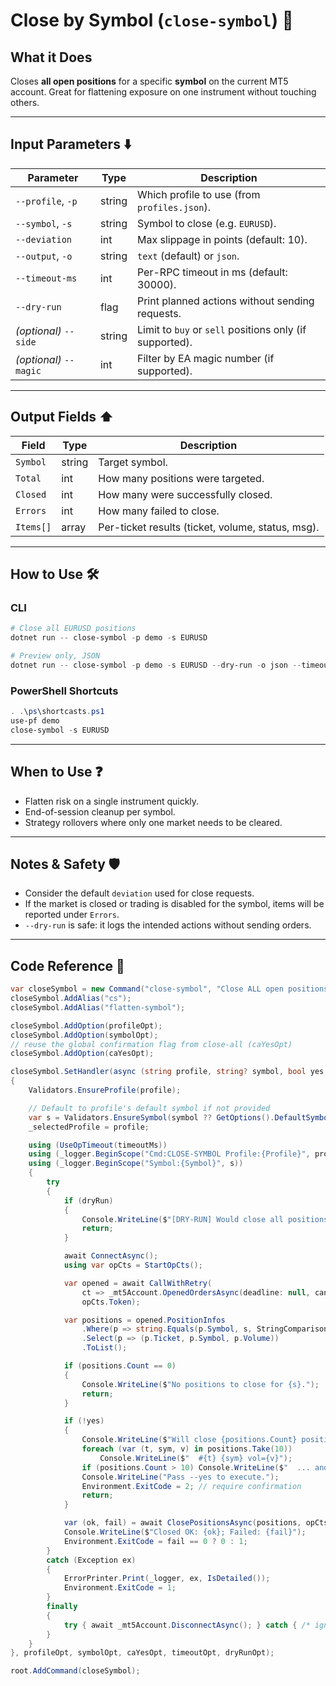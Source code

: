 # Close by Symbol (`close-symbol`) 🎯

## What it Does

Closes **all open positions** for a specific **symbol** on the current MT5 account.
Great for flattening exposure on one instrument without touching others.

---

## Input Parameters ⬇️

| Parameter              | Type   | Description                                             |
| ---------------------- | ------ | ------------------------------------------------------- |
| `--profile`, `-p`      | string | Which profile to use (from `profiles.json`).            |
| `--symbol`, `-s`       | string | Symbol to close (e.g. `EURUSD`).                        |
| `--deviation`          | int    | Max slippage in points (default: 10).                   |
| `--output`, `-o`       | string | `text` (default) or `json`.                             |
| `--timeout-ms`         | int    | Per-RPC timeout in ms (default: 30000).                 |
| `--dry-run`            | flag   | Print planned actions without sending requests.         |
| *(optional)* `--side`  | string | Limit to `buy` or `sell` positions only (if supported). |
| *(optional)* `--magic` | int    | Filter by EA magic number (if supported).               |

---

## Output Fields ⬆️

| Field     | Type   | Description                                       |
| --------- | ------ | ------------------------------------------------- |
| `Symbol`  | string | Target symbol.                                    |
| `Total`   | int    | How many positions were targeted.                 |
| `Closed`  | int    | How many were successfully closed.                |
| `Errors`  | int    | How many failed to close.                         |
| `Items[]` | array  | Per-ticket results (ticket, volume, status, msg). |

---

## How to Use 🛠️

### CLI

```powershell
# Close all EURUSD positions
dotnet run -- close-symbol -p demo -s EURUSD

# Preview only, JSON
dotnet run -- close-symbol -p demo -s EURUSD --dry-run -o json --timeout-ms 60000
```

### PowerShell Shortcuts

```powershell
. .\ps\shortcasts.ps1
use-pf demo
close-symbol -s EURUSD
```

---

## When to Use ❓

* Flatten risk on a single instrument quickly.
* End-of-session cleanup per symbol.
* Strategy rollovers where only one market needs to be cleared.

---

## Notes & Safety 🛡️

* Consider the default `deviation` used for close requests.
* If the market is closed or trading is disabled for the symbol, items will be reported under `Errors`.
* `--dry-run` is safe: it logs the intended actions without sending orders.

---

## Code Reference 🧩

```csharp
var closeSymbol = new Command("close-symbol", "Close ALL open positions for a given symbol");
closeSymbol.AddAlias("cs");
closeSymbol.AddAlias("flatten-symbol");

closeSymbol.AddOption(profileOpt);
closeSymbol.AddOption(symbolOpt);
// reuse the global confirmation flag from close-all (caYesOpt)
closeSymbol.AddOption(caYesOpt);

closeSymbol.SetHandler(async (string profile, string? symbol, bool yes, int timeoutMs, bool dryRun) =>
{
    Validators.EnsureProfile(profile);

    // Default to profile's default symbol if not provided
    var s = Validators.EnsureSymbol(symbol ?? GetOptions().DefaultSymbol);
    _selectedProfile = profile;

    using (UseOpTimeout(timeoutMs))
    using (_logger.BeginScope("Cmd:CLOSE-SYMBOL Profile:{Profile}", profile))
    using (_logger.BeginScope("Symbol:{Symbol}", s))
    {
        try
        {
            if (dryRun)
            {
                Console.WriteLine($"[DRY-RUN] Would close all positions for {s}.");
                return;
            }

            await ConnectAsync();
            using var opCts = StartOpCts();

            var opened = await CallWithRetry(
                ct => _mt5Account.OpenedOrdersAsync(deadline: null, cancellationToken: ct),
                opCts.Token);

            var positions = opened.PositionInfos
                .Where(p => string.Equals(p.Symbol, s, StringComparison.OrdinalIgnoreCase))
                .Select(p => (p.Ticket, p.Symbol, p.Volume))
                .ToList();

            if (positions.Count == 0)
            {
                Console.WriteLine($"No positions to close for {s}.");
                return;
            }

            if (!yes)
            {
                Console.WriteLine($"Will close {positions.Count} position(s) for {s}:");
                foreach (var (t, sym, v) in positions.Take(10))
                    Console.WriteLine($"  #{t} {sym} vol={v}");
                if (positions.Count > 10) Console.WriteLine($"  ... and {positions.Count - 10} more");
                Console.WriteLine("Pass --yes to execute.");
                Environment.ExitCode = 2; // require confirmation
                return;
            }

            var (ok, fail) = await ClosePositionsAsync(positions, opCts.Token);
            Console.WriteLine($"Closed OK: {ok}; Failed: {fail}");
            Environment.ExitCode = fail == 0 ? 0 : 1;
        }
        catch (Exception ex)
        {
            ErrorPrinter.Print(_logger, ex, IsDetailed());
            Environment.ExitCode = 1;
        }
        finally
        {
            try { await _mt5Account.DisconnectAsync(); } catch { /* ignore */ }
        }
    }
}, profileOpt, symbolOpt, caYesOpt, timeoutOpt, dryRunOpt);

root.AddCommand(closeSymbol);
```
